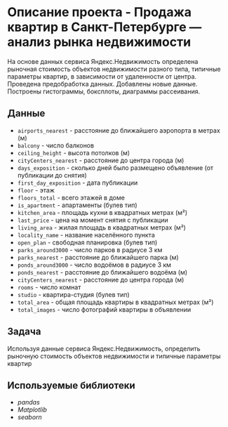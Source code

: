 # Описание проекта - Продажа квартир в Санкт-Петербурге — анализ рынка недвижимости

На основе данных сервиса Яндекс.Недвижимость определена рыночная стоимость
объектов недвижимости разного типа, типичные параметры квартир, в зависимости от
удаленности от центра. Проведена предобработка данных. Добавлены новые данные.
Построены гистограммы, боксплоты, диаграммы рассеивания.

## Данные

- `airports_nearest` - расстояние до ближайшего аэропорта в метрах (м)
- `balcony` - число балконов
- `ceiling_height` - высота потолков (м)
- `cityCenters_nearest` - расстояние до центра города (м)
- `days_exposition` - сколько дней было размещено объявление (от публикации до снятия)
- `first_day_exposition` - дата публикации
- `floor` - этаж
- `floors_total` - всего этажей в доме
- `is_apartment` - апартаменты (булев тип)
- `kitchen_area` - площадь кухни в квадратных метрах (м²)
- `last_price` - цена на момент снятия с публикации
- `living_area` - жилая площадь в квадратных метрах (м²)
- `locality_name` - название населённого пункта
- `open_plan` - свободная планировка (булев тип)
- `parks_around3000` - число парков в радиусе 3 км
- `parks_nearest` - расстояние до ближайшего парка (м)
- `ponds_around3000` - число водоёмов в радиусе 3 км
- `ponds_nearest` - расстояние до ближайшего водоёма (м)
- `cityCenters_nearest` - расстояние до центра города (м)
- `rooms` - число комнат
- `studio` - квартира-студия (булев тип)
- `total_area` - общая площадь квартиры в квадратных метрах (м²)
- `total_images` - число фотографий квартиры в объявлении

## Задача

Используя данные сервиса Яндекс.Недвижимость, определить рыночную стоимость объектов недвижимости и типичные параметры квартир

## Используемые библиотеки
- *pandas*
- *Matplotlib*
- *seaborn*
